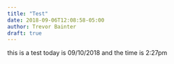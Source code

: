 ```yaml
---
title: "Test"
date: 2018-09-06T12:08:58-05:00
author: Trevor Bainter
draft: true
---
```


this is a test
today is 09/10/2018 and the time is 2:27pm